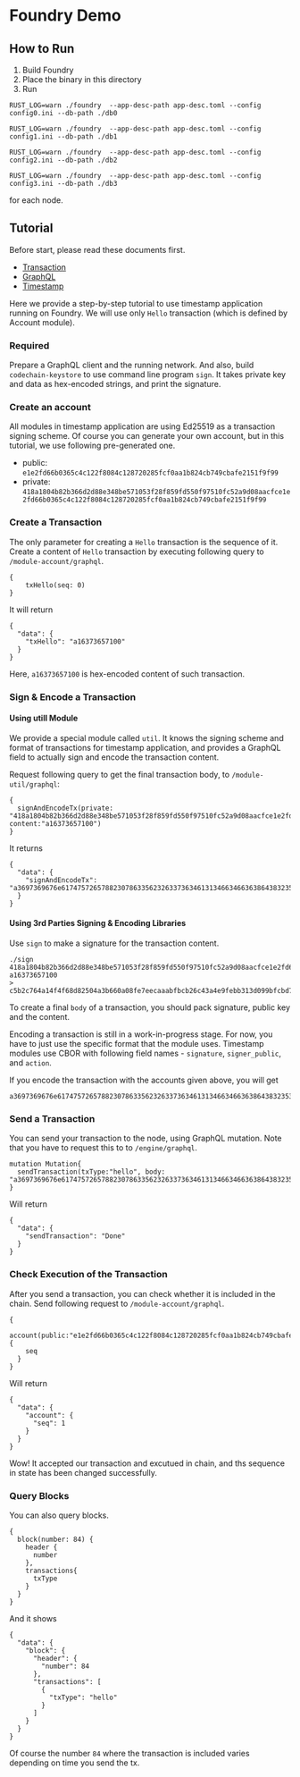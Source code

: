 # Foundry Demo

## How to Run

1. Build Foundry
2. Place the binary in this directory
3. Run

```
RUST_LOG=warn ./foundry  --app-desc-path app-desc.toml --config config0.ini --db-path ./db0

RUST_LOG=warn ./foundry  --app-desc-path app-desc.toml --config config1.ini --db-path ./db1

RUST_LOG=warn ./foundry  --app-desc-path app-desc.toml --config config2.ini --db-path ./db2

RUST_LOG=warn ./foundry  --app-desc-path app-desc.toml --config config3.ini --db-path ./db3
```

for each node.

## Tutorial

Before start, please read these documents first.

- [Transaction](../spec/Transaction.md)
- [GraphQL](../spec/GraphQL.md)
- [Timestamp](../timestamp/README.md)

Here we provide a step-by-step tutorial to use timestamp application running on Foundry.
We will use only `Hello` transaction (which is defined by Account module).

### Required

Prepare a GraphQL client and the running network.
And also, build `codechain-keystore` to use command line program `sign`.
It takes private key and data as hex-encoded strings, and print the signature.

### Create an account

All modules in timestamp application are using Ed25519 as a transaction signing scheme.
Of course you can generate your own account, but in this tutorial, we use following pre-generated one.

- public: `e1e2fd66b0365c4c122f8084c128720285fcf0aa1b824cb749cbafe2151f9f99`
- private: `418a1804b82b366d2d88e348be571053f28f859fd550f97510fc52a9d08aacfce1e2fd66b0365c4c122f8084c128720285fcf0aa1b824cb749cbafe2151f9f99`

### Create a Transaction

The only parameter for creating a `Hello` transaction is the sequence of it.
Create a content of `Hello` transaction by executing following query to `/module-account/graphql`.

```
{
    txHello(seq: 0)
}
```

It will return

```
{
  "data": {
    "txHello": "a16373657100"
  }
}
```

Here, `a16373657100` is hex-encoded content of such transaction.

### Sign & Encode a Transaction

#### Using utill Module

We provide a special module called `util`.
It knows the signing scheme and format of transactions for timestamp application,
and provides a GraphQL field to actually sign and encode the transaction content.

Request following query to get the final transaction body, to `/module-util/graphql`:

```
{
  signAndEncodeTx(private: "418a1804b82b366d2d88e348be571053f28f859fd550f97510fc52a9d08aacfce1e2fd66b0365c4c122f8084c128720285fcf0aa1b824cb749cbafe2151f9f99", content:"a16373657100")
}
```

It returns

```
{
  "data": {
    "signAndEncodeTx": "a3697369676e61747572657882307863356232633736346131346634663638643832353034613362363630613038666537656563616161626662636232366334336134653966656262333133643039396266636264376466643335313061366333393239616266306662313065363039316462643339626434623231616163303162373063346137353861313130366d7369676e65725f7075626c6963784230786531653266643636623033363563346331323266383038346331323837323032383566636630616131623832346362373439636261666532313531663966393966616374696f6e8618a1186318731865187100"
  }
}
```

#### Using 3rd Parties Signing & Encoding Libraries

Use `sign` to make a signature for the transaction content.

```
./sign 418a1804b82b366d2d88e348be571053f28f859fd550f97510fc52a9d08aacfce1e2fd66b0365c4c122f8084c128720285fcf0aa1b824cb749cbafe2151f9f99 a16373657100
> c5b2c764a14f4f68d82504a3b660a08fe7eecaaabfbcb26c43a4e9febb313d099bfcbd7dfd3510a6c3929abf0fb10e6091dbd39bd4b21aac01b70c4a758a1106
```

To create a final `body` of a transaction, you should pack signature, public key and the content.

Encoding a transaction is still in a work-in-progress stage.
For now, you have to just use the specific format that the module uses.
Timestamp modules use CBOR with following field names - `signature`, `signer_public`, and `action`.

If you encode the transaction with the accounts given above, you will get

```
a3697369676e61747572657882307863356232633736346131346634663638643832353034613362363630613038666537656563616161626662636232366334336134653966656262333133643039396266636264376466643335313061366333393239616266306662313065363039316462643339626434623231616163303162373063346137353861313130366d7369676e65725f7075626c6963784230786531653266643636623033363563346331323266383038346331323837323032383566636630616131623832346362373439636261666532313531663966393966616374696f6e8618a1186318731865187100
```

### Send a Transaction

You can send your transaction to the node, using GraphQL mutation.
Note that you have to request this to to `/engine/graphql`.

```
mutation Mutation{
  sendTransaction(txType:"hello", body: "a3697369676e61747572657882307863356232633736346131346634663638643832353034613362363630613038666537656563616161626662636232366334336134653966656262333133643039396266636264376466643335313061366333393239616266306662313065363039316462643339626434623231616163303162373063346137353861313130366d7369676e65725f7075626c6963784230786531653266643636623033363563346331323266383038346331323837323032383566636630616131623832346362373439636261666532313531663966393966616374696f6e8618a1186318731865187100")
}
```

Will return

```
{
  "data": {
    "sendTransaction": "Done"
  }
}
```

### Check Execution of the Transaction

After you send a transaction, you can check whether it is included in the chain.
Send following request to `/module-account/graphql`.

```
{
  account(public:"e1e2fd66b0365c4c122f8084c128720285fcf0aa1b824cb749cbafe2151f9f99") {
    seq
  }
}
```

Will return

```
{
  "data": {
    "account": {
      "seq": 1
    }
  }
}
```

Wow! It accepted our transaction and excutued in chain, and ths sequence in state has been changed successfully.

### Query Blocks

You can also query blocks.

```
{
  block(number: 84) {
    header {
      number
    },
    transactions{
      txType
    }
  }
}
```

And it shows

```
{
  "data": {
    "block": {
      "header": {
        "number": 84
      },
      "transactions": [
        {
          "txType": "hello"
        }
      ]
    }
  }
}
```

Of course the number `84` where the transaction is included varies depending on time you send the tx.
